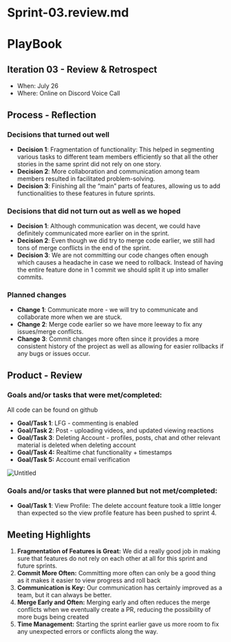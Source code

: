# Sprint-03.review.md

# PlayBook

## **Iteration 03 - Review & Retrospect**

- When: July 26
- Where: Online on Discord Voice Call

## **Process - Reflection**

### **Decisions that turned out well**

- **Decision 1**: Fragmentation of functionality: This helped in segmenting various tasks to different team members efficiently so that all the other stories in the same sprint did not rely on one story.
- **Decision 2**: More collaboration and communication among team members resulted in facilitated problem-solving.
- **Decision 3**: Finishing all the “main” parts of features, allowing us to add functionalities to these features in future sprints.

### **Decisions that did not turn out as well as we hoped**

- **Decision 1**: Although communication was decent, we could have definitely communicated more earlier on in the sprint.
- **Decision 2**: Even though we did try to merge code earlier, we still had tons of merge conflicts in the end of the sprint.
- **Decision 3**: We are not committing our code changes often enough which causes a headache in case we need to rollback. Instead of having the entire feature done in 1 commit we should split it up into smaller commits.

### **Planned changes**

- **Change 1**:  Communicate more - we will try to communicate and collaborate more when we are stuck.
- **Change 2**:  Merge code earlier so we have more leeway to fix any issues/merge conflicts.
- **Change 3**:  Commit changes more often since it provides a more consistent history of the project as well as allowing for easier rollbacks if any bugs or issues occur.

## **Product - Review**

### **Goals and/or tasks that were met/completed:**

All code can be found on github

- **Goal/Task 1**: LFG - commenting is enabled
- **Goal/Task 2**: Post - uploading videos, and updated viewing reactions
- **Goal/Task 3**: Deleting Account - profiles, posts, chat and other relevant material is deleted when deleting account
- ************Goal/Task 4:************ Realtime chat functionality + timestamps
- ************Goal/Task 5:************ Account email verification

![Untitled](https://s3-us-west-2.amazonaws.com/secure.notion-static.com/1b15abc4-15f6-4d15-9389-5444688ac198/Untitled.png)

### **Goals and/or tasks that were planned but not met/completed:**

- **Goal/Task 1**: View Profile: The delete account feature took a little longer than expected so the view profile feature has been pushed to sprint 4.

## **Meeting Highlights**

1. **********************************************************************Fragmentation of Features is Great:********************************************************************** We did a really good job in making sure that features do not rely on each other at all for this sprint and future sprints.
2. **************************************Commit More Often:************************************** Committing more often can only be a good thing as it makes it easier to view progress and roll back
3. ******************************************Communication is Key:****************************************** Our communication has certainly improved as a team, but it can always be better.
4. ********************************************Merge Early and Often:******************************************** Merging early and often reduces the merge conflicts when we eventually create a PR, reducing the possibility of more bugs being created
5. **********************Time Management:********************** Starting the sprint earlier gave us more room to fix any unexpected errors or conflicts along the way.
